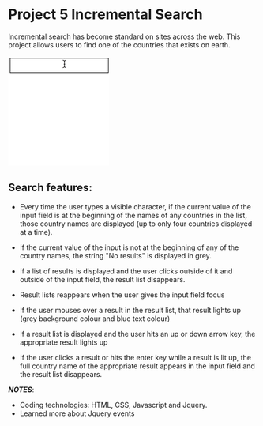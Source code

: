 # Project 5 Incremental Search
Incremental search has become standard on sites across the web. This project allows users to find one of the countries that exists on earth.

<img src="search.gif">

## Search features:
* Every time the user types a visible character, if the current value of the input field is at the beginning of the names of any countries in the list, those country names are displayed (up to only four countries displayed at a time).

* If the current value of the input is not at the beginning of any of the country names, the string "No results" is displayed in grey.

* If a list of results is displayed and the user clicks outside of it and outside of the input field, the result list disappears.

* Result lists reappears when the user gives the input field focus

* If the user mouses over a result in the result list, that result lights up (grey background colour and blue text colour)

* If a result list is displayed and the user hits an up or down arrow key, the appropriate result lights up

* If the user clicks a result or hits the enter key while a result is lit up, the full country name of the appropriate result appears in the input field and the result list disappears.

**_NOTES_**: 
* Coding technologies: HTML, CSS, Javascript and Jquery.
* Learned more about Jquery events
